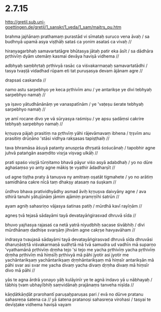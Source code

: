 
# 2.7.15
http://gretil.sub.uni-goettingen.de/gretil/1_sanskr/1_veda/1_sam/maitrs_pu.htm


brahma jajñānaṃ prathamaṃ purastād vi sīmataḥ suruco vena āvaḥ /
sa budhnyā upamā asya viṣṭhāḥ sataś ca yonim asataś ca vivaḥ //

hiraṇyagarbhaḥ samavartatāgre bhūtasya jātaḥ patir eka āsīt /
sa dādhāra pṛthivīṃ dyām utemāṃ kasmai devāya haviṣā vidhema //

adbhyaḥ saṃbhṛtaḥ pṛthivyā rasāc ca viśvakarmaṇaḥ samavartatādhi /
tasya tvaṣṭā vidadhad rūpam eti tat puruṣasya devam ājānam agre //

drapsaś caskanda //

namo astu sarpebhyo ye keca pṛthivīm anu /
ye antarikṣe ye divi tebhyaḥ sarpebhyo namaḥ //

ya iṣavo yātudhānānāṃ ye vanaspatīnām /
ye 'vaṭeṣu śerate tebhyaḥ sarpebhyo namaḥ //

ye amī rocane divo ye vā sūryasya raśmiṣu /
ye apsu ṣadāṃsi cakrire tebhyaḥ sarpebhyo namaḥ //

kṛṇuṣva pājaḥ prasitiṃ na pṛthvīṃ yāhi rājevāmavaṃ ibhena /
tṛṣvīm anu prasitiṃ drūṇāno 'stāsi vidhya rakṣasas tapiṣṭhaiḥ //

tava bhramāsa āśuyā patanty anuspṛśa dhṛṣatā śośucānaḥ /
tapobhir agne juhvā pataṅgān asaṃdito visṛja viṣvag ulkāḥ //

prati spaśo visṛjā tūrṇitamo bhavā pāyur viśo asyā adabdhaḥ /
yo no dūre aghaśaṃso yo anty agne mākiṣ ṭe vyathir ādadharṣīt //

ud agne tiṣṭha praty ā tanuṣva ny amitraṃ oṣatāt tigmahete /
yo no arātiṃ samidhāna cakre nīcā taṃ dhakṣy atasaṃ na śuṣkam //

ūrdhvo bhava pratividhyādhy asmad āviḥ kṛṇuṣva daivyāny agne /
ava sthirā tanuhi yātujūnāṃ jāmim ajāmiṃ pramṛṇīhi śatrūn //

ayam agniḥ sahasriṇo vājasya śatinas patiḥ /
mūrdhā kavī rayīṇām //

agneṣ ṭvā tejasā sādayāmi tayā devatayāṅgirasvad dhruvā sīda //

bhuvo yajñasya rajasaś ca netā yatrā niyudbhiḥ sacase śivābhiḥ /
divi mūrdhānaṃ dadhiṣe svarṣāṃ jihvām agne cakṛṣe havyavāham //

indrasya tvaujasā sādayāmi tayā devatayāṅgirasvad dhruvā sīda dhruvāsi dharuṇāstṛtā viśvakarmaṇā sudhṛtā mā tvā samudra ud vadhīn mā suparṇo 'vyathamānā pṛthivīṃ dṛṃha tejo 'si tejo me yacha pṛthivīṃ yacha pṛthivīṃ dṛṃha pṛthivīṃ mā hiṃsīḥ pṛthivyā mā pāhi jyotir asi jyotir me yachāntarikṣaṃ yachāntarikṣaṃ dṛṃhāntarikṣaṃ mā hiṃsīr antarikṣān mā pāhi svar asi svar me yacha divaṃ yacha divaṃ dṛṃha divaṃ mā hiṃsīr divo mā pāhi //

yās te agna ārdrā yonayo yāḥ kulāyinīr ye te agnā indavo yā u nābhayaḥ /
tābhiṣ ṭvam ubhayībhiḥ saṃvidānaḥ prajānaṃs tanveha niṣīda //

kāṇḍātkāṇḍāt prarohantī paruṣaḥparuṣas pari /
evā no dūrve pratanu sahasreṇa śatena ca //
yā śatena pratanoṣi sahasreṇa virohasi /
tasyai te devīṣṭake vidhema haviṣā vayam
